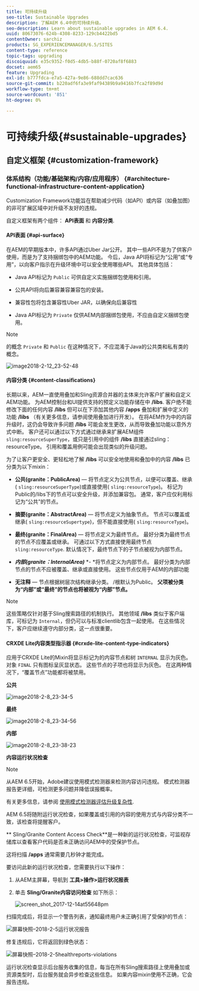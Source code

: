 ```yaml
---
title: 可持续升级
seo-title: Sustainable Upgrades
description: 了解AEM 6.4中的可持续升级。
seo-description: Learn about sustainable upgrades in AEM 6.4.
uuid: 80673076-624b-4308-8233-129cb4422bd5
contentOwner: sarchiz
products: SG_EXPERIENCEMANAGER/6.5/SITES
content-type: reference
topic-tags: upgrading
discoiquuid: e35c9352-f0d5-4db5-b88f-0720af8f6883
docset: aem65
feature: Upgrading
exl-id: b777fdca-e7a5-427a-9e86-688dd7cac636
source-git-commit: b220adf6fa3e9faf94389b9a9416b7fca2f89d9d
workflow-type: tm+mt
source-wordcount: '851'
ht-degree: 0%

---
```


# 可持续升级{#sustainable-upgrades}

## 自定义框架 {#customization-framework}

### 体系结构（功能/基础架构/内容/应用程序）  {#architecture-functional-infrastructure-content-application}

Customization Framework功能旨在帮助减少代码（如API）或内容（如叠加图）的非可扩展区域中对升级不友好的违规。

自定义框架有两个组件： **API表面** 和 **内容分类**.

#### API表面 {#api-surface}

在AEM的早期版本中，许多API通过Uber Jar公开。 其中一些API不是为了供客户使用，而是为了支持捆绑包中的AEM功能。 今后，Java API将标记为“公用”或“专用”，以向客户指示在升级环境中可以安全使用哪些API。 其他具体包括：

* Java API标记为 `Public` 可供自定义实施捆绑包使用和引用。

* 公共API将向后兼容兼容兼容包的安装。
* 兼容性包将包含兼容性Uber JAR，以确保向后兼容性
* Java API标记为 `Private` 仅供AEM内部捆绑包使用，不应由自定义捆绑包使用。

>[!NOTE]
>
>的概念 `Private` 和 `Public` 在这种情况下，不应混淆于Java的公共类和私有类的概念。

![image2018-2-12_23-52-48](assets/image2018-2-12_23-52-48.png)

#### 内容分类 {#content-classifications}

长期以来，AEM一直使用叠加和Sling资源合并器的主体来允许客户扩展和自定义AEM功能。 为AEM控制台和UI提供支持的预定义功能存储在中 **/libs**. 客户绝不能修改下面的任何内容 **/libs** 但可以在下添加其他内容 **/apps** 叠加和扩展中定义的功能 **/libs** （有关更多信息，请参阅使用叠加进行开发）。 在将AEM作为中的内容升级时，这仍会导致许多问题 **/libs** 可能会发生更改，从而导致叠加功能以意外方式中断。 客户还可以通过以下方式通过继承来扩展AEM组件 `sling:resourceSuperType`，或只是引用中的组件 **/libs** 直接通过sling：resourceType。 引用和覆盖用例可能会出现类似的升级问题。

为了让客户更安全、更轻松地了解 **/libs** 可以安全地使用和叠加中的内容 **/libs** 已分类为以下mixin：

* **公共(granite：PublicArea)**  — 将节点定义为公共节点，以便可以覆盖、继承( `sling:resourceSuperType`)或直接使用( `sling:resourceType`)。 标记为Public的/libs下的节点可以安全升级，并添加兼容包。 通常，客户应仅利用标记为“公共”的节点。

* **摘要(granite：AbstractArea)**  — 将节点定义为抽象节点。 节点可以覆盖或继承( `sling:resourceSupertype`)，但不能直接使用( `sling:resourceType`)。

* **最终(granite：FinalArea)**  — 将节点定义为最终节点。 最好分类为最终节点的节点不应覆盖或继承。 可通过以下方式直接使用最终节点 `sling:resourceType`. 默认情况下，最终节点下的子节点被视为内部节点。

* ***内部(granite：InternalArea)*** *- *将节点定义为内部节点。 最好分类为内部节点的节点不应被覆盖、继承或直接使用。 这些节点仅用于AEM的内部功能

* **无注释**  — 节点根据树层次结构继承分类。 /根默认为Public。 **父项被分类为“内部”或“最终”的节点也将被视为“内部”节点。**

>[!NOTE]
>
>这些策略仅针对基于Sling搜索路径的机制执行。 其他领域 **/libs** 类似于客户端库，可标记为 `Internal`，但仍可以与标准clientlib包含一起使用。 在这些情况下，客户应继续遵守内部分类，这一点很重要。

#### CRXDE Lite内容类型指示器 {#crxde-lite-content-type-indicators}

应用于CRXDE Lite的Mixin将显示标记为的内容节点和树 `INTERNAL` 显示为灰色。 对象 `FINAL` 只有图标呈灰显状态。 这些节点的子项也将显示为灰色。 在这两种情况下，“覆盖节点”功能都将被禁用。

**公共**

![image2018-2-8_23-34-5](assets/image2018-2-8_23-34-5.png)

**最终**

![image2018-2-8_23-34-56](assets/image2018-2-8_23-34-56.png)

**内部**

![image2018-2-8_23-38-23](assets/image2018-2-8_23-38-23.png)

**内容运行状况检查**

>[!NOTE]
>
>从AEM 6.5开始，Adobe建议使用模式检测器来检测内容访问违规。 模式检测器报告更详细，可检测更多问题并降低误报概率。
>
>有关更多信息，请参阅 [使用模式检测器评估升级复杂性](/help/sites-deploying/pattern-detector.md).

AEM 6.5将随附运行状况检查，如果覆盖或引用的内容的使用方式与内容分类不一致，该检查将提醒客户。

** Sling/Granite Content Access Check**是一种新的运行状况检查，可监视存储库以查看客户代码是否未正确访问AEM中的受保护节点。

这将扫描 **/apps** 通常需要几秒钟才能完成。

要访问此新的运行状况检查，您需要执行以下操作：

1. 从AEM主屏幕，导航到 **工具>操作>运行状况报表**
1. 单击 **Sling/Granite内容访问检查** 如下所示：

   ![screen_shot_2017-12-14at55648pm](assets/screen_shot_2017-12-14at55648pm.png)

扫描完成后，将显示一个警告列表，通知最终用户未正确引用了受保护的节点：

![屏幕快照–2018-2-5运行状况报告](assets/screenshot-2018-2-5healthreports.png)

修复违规后，它将返回到绿色状态：

![屏幕快照–2018-2-5healthreports-violations](assets/screenshot-2018-2-5healthreports-violations.png)

运行状况检查显示后台服务收集的信息，每当在所有Sling搜索路径上使用叠加或资源类型时，后台服务就会异步检查这些信息。 如果内容mixin使用不正确，它会报告违规。
